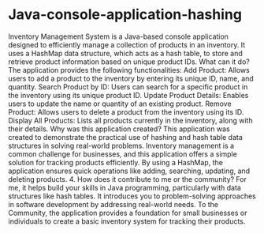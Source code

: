 # Java-console-application-hashing
Inventory Management System is a Java-based console application designed to efficiently manage a collection of products in an inventory. It uses a HashMap data structure, which acts as a hash table, to store and retrieve product information based on unique product IDs.
What can it do?
The application provides the following functionalities:
Add Product: Allows users to add a product to the inventory by entering its unique ID, name, and quantity.
Search Product by ID: Users can search for a specific product in the inventory using its unique product ID.
Update Product Details: Enables users to update the name or quantity of an existing product.
Remove Product: Allows users to delete a product from the inventory using its ID.
Display All Products: Lists all products currently in the inventory, along with their details.
 Why was this application created?
This application was created to demonstrate the practical use of hashing and hash table data structures in solving real-world problems. Inventory management is a common challenge for businesses, and this application offers a simple solution for tracking products efficiently. By using a HashMap, the application ensures quick operations like adding, searching, updating, and deleting products.
4. How does it contribute to me or the community?
For me, it helps build your skills in Java programming, particularly with data structures like hash tables.
It introduces you to problem-solving approaches in software development by addressing real-world needs.
To the Community, the application provides a foundation for small businesses or individuals to create a basic inventory system for tracking their products.
